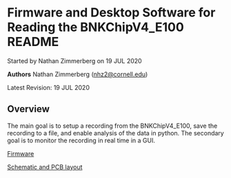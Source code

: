 # Firmware and Desktop Software for Reading the BNKChipV4_E100 README
Started by Nathan Zimmerberg on 19 JUL 2020

**Authors** Nathan Zimmerberg (nhz2@cornell.edu)

Latest Revision: 19 JUL 2020

## Overview

The main goal is to setup a recording from the BNKChipV4_E100, save the recording to a file, and enable analysis of the data in python. The secondary goal is to monitor the recording in real time in a GUI.

[Firmware](./firmware)

[Schematic and PCB layout](https://easyeda.com/nzimmerberg/amp-chip)

